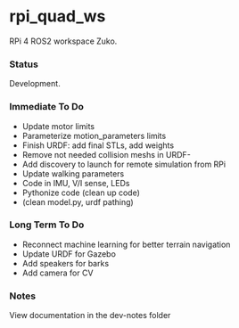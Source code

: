 # rpi_quad_ws
RPi 4 ROS2 workspace Zuko.

### Status

Development.

### Immediate To Do

- Update motor limits
- Parameterize motion_parameters limits
- Finish URDF: add final STLs, add weights
- Remove not needed collision meshs in URDF- 
- Add discovery to launch for remote simulation from RPi
- Update walking parameters
- Code in IMU, V/I sense, LEDs
- Pythonize code (clean up code)
- (clean model.py, urdf pathing)

### Long Term To Do

- Reconnect machine learning for better terrain navigation
- Update URDF for Gazebo
- Add speakers for barks
- Add camera for CV

### Notes

View documentation in the dev-notes folder 

